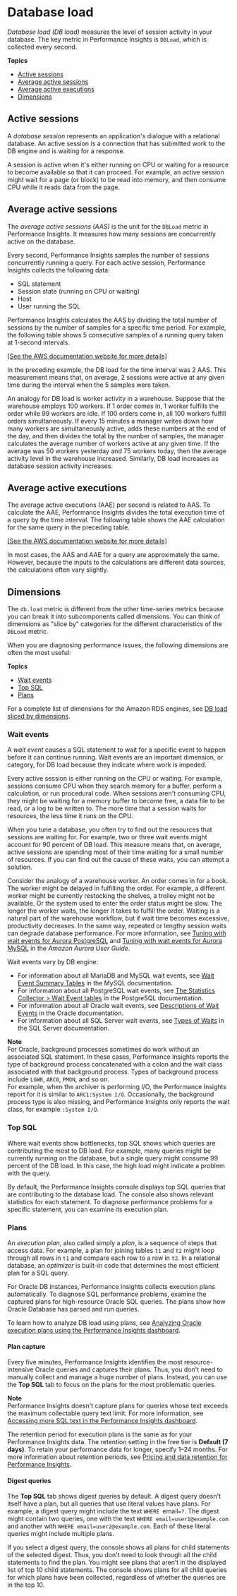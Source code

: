 # Database load<a name="USER_PerfInsights.Overview.ActiveSessions"></a>

*Database load \(DB load\)* measures the level of session activity in your database\. The key metric in Performance Insights is `DBLoad`, which is collected every second\.

**Topics**
+ [Active sessions](#USER_PerfInsights.Overview.ActiveSessions.active-sessions)
+ [Average active sessions](#USER_PerfInsights.Overview.ActiveSessions.AAS)
+ [Average active executions](#USER_PerfInsights.Overview.ActiveSessions.AAE)
+ [Dimensions](#USER_PerfInsights.Overview.ActiveSessions.dimensions)

## Active sessions<a name="USER_PerfInsights.Overview.ActiveSessions.active-sessions"></a>

A *database session* represents an application's dialogue with a relational database\. An active session is a connection that has submitted work to the DB engine and is waiting for a response\. 

A session is active when it's either running on CPU or waiting for a resource to become available so that it can proceed\. For example, an active session might wait for a page \(or block\) to be read into memory, and then consume CPU while it reads data from the page\. 

## Average active sessions<a name="USER_PerfInsights.Overview.ActiveSessions.AAS"></a>

The *average active sessions \(AAS\)* is the unit for the `DBLoad` metric in Performance Insights\. It measures how many sessions are concurrently active on the database\.

Every second, Performance Insights samples the number of sessions concurrently running a query\. For each active session, Performance Insights collects the following data:
+ SQL statement
+ Session state \(running on CPU or waiting\)
+ Host
+ User running the SQL

Performance Insights calculates the AAS by dividing the total number of sessions by the number of samples for a specific time period\. For example, the following table shows 5 consecutive samples of a running query taken at 1\-second intervals\.

[\[See the AWS documentation website for more details\]](http://docs.aws.amazon.com/AmazonRDS/latest/UserGuide/USER_PerfInsights.Overview.ActiveSessions.html)

In the preceding example, the DB load for the time interval was 2 AAS\. This measurement means that, on average, 2 sessions were active at any given time during the interval when the 5 samples were taken\.

An analogy for DB load is worker activity in a warehouse\. Suppose that the warehouse employs 100 workers\. If 1 order comes in, 1 worker fulfills the order while 99 workers are idle\. If 100 orders come in, all 100 workers fulfill orders simultaneously\. If every 15 minutes a manager writes down how many workers are simultaneously active, adds these numbers at the end of the day, and then divides the total by the number of samples, the manager calculates the average number of workers active at any given time\. If the average was 50 workers yesterday and 75 workers today, then the average activity level in the warehouse increased\. Similarly, DB load increases as database session activity increases\.

## Average active executions<a name="USER_PerfInsights.Overview.ActiveSessions.AAE"></a>

The average active executions \(AAE\) per second is related to AAS\. To calculate the AAE, Performance Insights divides the total execution time of a query by the time interval\. The following table shows the AAE calculation for the same query in the preceding table\.

[\[See the AWS documentation website for more details\]](http://docs.aws.amazon.com/AmazonRDS/latest/UserGuide/USER_PerfInsights.Overview.ActiveSessions.html)

In most cases, the AAS and AAE for a query are approximately the same\. However, because the inputs to the calculations are different data sources, the calculations often vary slightly\.

## Dimensions<a name="USER_PerfInsights.Overview.ActiveSessions.dimensions"></a>

The `db.load` metric is different from the other time\-series metrics because you can break it into subcomponents called dimensions\. You can think of dimensions as "slice by" categories for the different characteristics of the `DBLoad` metric\.

When you are diagnosing performance issues, the following dimensions are often the most useful:

**Topics**
+ [Wait events](#USER_PerfInsights.Overview.ActiveSessions.waits)
+ [Top SQL](#USER_PerfInsights.Overview.ActiveSessions.top-sql)
+ [Plans](#USER_PerfInsights.Overview.ActiveSessions.plans)

For a complete list of dimensions for the Amazon RDS engines, see [DB load sliced by dimensions](USER_PerfInsights.UsingDashboard.Components.md#USER_PerfInsights.UsingDashboard.Components.AvgActiveSessions.dims)\.

### Wait events<a name="USER_PerfInsights.Overview.ActiveSessions.waits"></a>

A *wait event* causes a SQL statement to wait for a specific event to happen before it can continue running\. Wait events are an important dimension, or category, for DB load because they indicate where work is impeded\. 

Every active session is either running on the CPU or waiting\. For example, sessions consume CPU when they search memory for a buffer, perform a calculation, or run procedural code\. When sessions aren't consuming CPU, they might be waiting for a memory buffer to become free, a data file to be read, or a log to be written to\. The more time that a session waits for resources, the less time it runs on the CPU\. 

When you tune a database, you often try to find out the resources that sessions are waiting for\. For example, two or three wait events might account for 90 percent of DB load\. This measure means that, on average, active sessions are spending most of their time waiting for a small number of resources\. If you can find out the cause of these waits, you can attempt a solution\. 

Consider the analogy of a warehouse worker\. An order comes in for a book\. The worker might be delayed in fulfilling the order\. For example, a different worker might be currently restocking the shelves, a trolley might not be available\. Or the system used to enter the order status might be slow\. The longer the worker waits, the longer it takes to fulfill the order\. Waiting is a natural part of the warehouse workflow, but if wait time becomes excessive, productivity decreases\. In the same way, repeated or lengthy session waits can degrade database performance\. For more information, see [Tuning with wait events for Aurora PostgreSQL](https://docs.aws.amazon.com/AmazonRDS/latest/AuroraUserGuide/AuroraPostgreSQL.Tuning.html) and [Tuning with wait events for Aurora MySQL](https://docs.aws.amazon.com/AmazonRDS/latest/AuroraUserGuide/AuroraMySQL.Managing.Tuning.wait-events.html) in the *Amazon Aurora User Guide*\. 

Wait events vary by DB engine: 
+ For information about all MariaDB and MySQL wait events, see [Wait Event Summary Tables](https://dev.mysql.com/doc/refman/8.0/en/performance-schema-wait-summary-tables.html) in the MySQL documentation\.
+ For information about all PostgreSQL wait events, see [The Statistics Collector > Wait Event tables](https://www.postgresql.org/docs/current/monitoring-stats.html#WAIT-EVENT-TABLE) in the PostgreSQL documentation\.
+ For information about all Oracle wait events, see [ Descriptions of Wait Events](https://docs.oracle.com/database/121/REFRN/GUID-2FDDFAA4-24D0-4B80-A157-A907AF5C68E2.htm#REFRN-GUID-2FDDFAA4-24D0-4B80-A157-A907AF5C68E2) in the Oracle documentation\.
+ For information about all SQL Server wait events, see [ Types of Waits](https://docs.microsoft.com/en-us/sql/relational-databases/system-dynamic-management-views/sys-dm-os-wait-stats-transact-sql?view=sql-server-2017#WaitTypes) in the SQL Server documentation\.

**Note**  
For Oracle, background processes sometimes do work without an associated SQL statement\. In these cases, Performance Insights reports the type of background process concatenated with a colon and the wait class associated with that background process\. Types of background process include `LGWR`, `ARC0`, `PMON`, and so on\.   
For example, when the archiver is performing I/O, the Performance Insights report for it is similar to `ARC1:System I/O`\. Occasionally, the background process type is also missing, and Performance Insights only reports the wait class, for example `:System I/O`\.

### Top SQL<a name="USER_PerfInsights.Overview.ActiveSessions.top-sql"></a>

Where wait events show bottlenecks, top SQL shows which queries are contributing the most to DB load\. For example, many queries might be currently running on the database, but a single query might consume 99 percent of the DB load\. In this case, the high load might indicate a problem with the query\.

By default, the Performance Insights console displays top SQL queries that are contributing to the database load\. The console also shows relevant statistics for each statement\. To diagnose performance problems for a specific statement, you can examine its execution plan\.

### Plans<a name="USER_PerfInsights.Overview.ActiveSessions.plans"></a>

An *execution plan*, also called simply a *plan*, is a sequence of steps that access data\. For example, a plan for joining tables `t1` and `t2` might loop through all rows in `t1` and compare each row to a row in `t2`\. In a relational database, an *optimizer* is built\-in code that determines the most efficient plan for a SQL query\.

For Oracle DB instances, Performance Insights collects execution plans automatically\. To diagnose SQL performance problems, examine the captured plans for high\-resource Oracle SQL queries\. The plans show how Oracle Database has parsed and run queries\.

To learn how to analyze DB load using plans, see [Analyzing Oracle execution plans using the Performance Insights dashboard](USER_PerfInsights.UsingDashboard.AccessPlans.md)\.

#### Plan capture<a name="USER_PerfInsights.Overview.ActiveSessions.plans.capture"></a>

Every five minutes, Performance Insights identifies the most resource\-intensive Oracle queries and captures their plans\. Thus, you don't need to manually collect and manage a huge number of plans\. Instead, you can use the **Top SQL** tab to focus on the plans for the most problematic queries\. 

**Note**  
Performance Insights doesn't capture plans for queries whose text exceeds the maximum collectable query text limit\. For more information, see [Accessing more SQL text in the Performance Insights dashboard](USER_PerfInsights.UsingDashboard.SQLTextSize.md)\.

The retention period for execution plans is the same as for your Performance Insights data\. The retention setting in the free tier is **Default \(7 days\)**\. To retain your performance data for longer, specify 1–24 months\. For more information about retention periods, see [Pricing and data retention for Performance Insights](USER_PerfInsights.Overview.cost.md)\.

#### Digest queries<a name="USER_PerfInsights.Overview.ActiveSessions.plans.digest"></a>

The **Top SQL** tab shows digest queries by default\. A digest query doesn't itself have a plan, but all queries that use literal values have plans\. For example, a digest query might include the text `WHERE `email`=?`\. The digest might contain two queries, one with the text `WHERE email=user1@example.com` and another with `WHERE email=user2@example.com`\. Each of these literal queries might include multiple plans\.

If you select a digest query, the console shows all plans for child statements of the selected digest\. Thus, you don't need to look through all the child statements to find the plan\. You might see plans that aren’t in the displayed list of top 10 child statements\. The console shows plans for all child queries for which plans have been collected, regardless of whether the queries are in the top 10\.